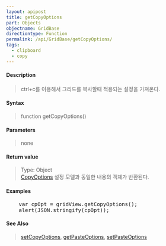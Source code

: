```yaml
---
layout: apipost
title: getCopyOptions
part: Objects
objectname: GridBase
directiontype: Function
permalink: /api/GridBase/getCopyOptions/
tags:
  - clipboard
  - copy
---
```



#### Description

> ctrl+c를 이용해서 그리드를 복사할때 적용되는 설정을 가져온다.

#### Syntax

> function getCopyOptions()

#### Parameters

> none

#### Return value

> Type: Object  
> [CopyOptions](/api/types/CopyOptions/) 설정 모델과 동일한 내용의 객체가 반환된다.

#### Examples 

<pre class="prettyprint">
    var cpOpt = gridView.getCopyOptions();
    alert(JSON.stringify(cpOpt));
</pre>

#### See Also
> [setCopyOptions](/api/GridBase/setCopyOptions), [getPasteOptions](/api/GridBase/getPasteOptions), [setPasteOptions](/api/GridBase/setPasteOptions)